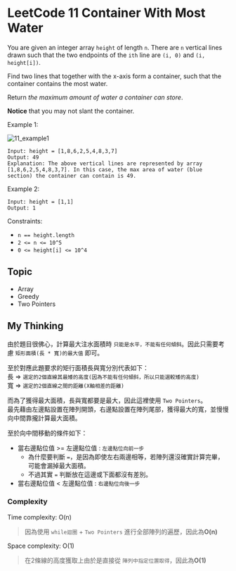 # LeetCode 11 Container With Most Water
You are given an integer array `height` of length `n`. There are `n` vertical lines drawn such that the two endpoints of the `ith` line are `(i, 0)` and `(i, height[i])`.

Find two lines that together with the x-axis form a container, such that the container contains the most water.

Return *the maximum amount of water a container can store*.

**Notice** that you may not slant the container.

Example 1:

![11_example1](https://s3-lc-upload.s3.amazonaws.com/uploads/2018/07/17/question_11.jpg)
```
Input: height = [1,8,6,2,5,4,8,3,7]
Output: 49
Explanation: The above vertical lines are represented by array [1,8,6,2,5,4,8,3,7]. In this case, the max area of water (blue section) the container can contain is 49.
```

Example 2:
```
Input: height = [1,1]
Output: 1
```

Constraints:

- `n == height.length`
- `2 <= n <= 10^5`
- `0 <= height[i] <= 10^4`

## Topic
- Array
- Greedy
- Two Pointers

## My Thinking
由於題目很佛心，計算最大注水面積時 `只能是水平，不能有任何傾斜`。因此只需要考慮 `矩形面積(長 * 寬)的最大值` 即可。

至於對應此題要求的矩行面積長與寬分別代表如下：<br>長 => `選定的2個直線其最矮的高度(因為不能有任何傾斜，所以只能選較矮的高度)`<br>寬 => `選定的2個直線之間的距離(X軸相差的距離)`

而為了獲得最大面積，長與寬都要是最大，因此這裡使用 `Two Pointers`。<br>最先藉由左邊點設置在陣列開頭，右邊點設置在陣列尾部，獲得最大的寬，並慢慢向中間靠攏計算最大面積。

至於向中間移動的條件如下：
- 當右邊點位值 >= 左邊點位值 : `左邊點位向前一步`
  - 為什麼要判斷 `=`，是因為即使左右兩邊相等，若陣列還沒確實計算完畢，可能會漏掉最大面積。
  - 不過其實 `=` 判斷放在這邊或下面都沒有差別。
- 當右邊點位值 < 左邊點位值 : `右邊點位向後一步`

### Complexity
Time complexity: O(n)
> 因為使用 `while迴圈` + `Two Pointers` 進行全部陣列的遍歷，因此為**O(n)**

Space complexity: O(1)
> 在2條線的高度獲取上由於是直接從 `陣列中指定位置取得`，因此為**O(1)**